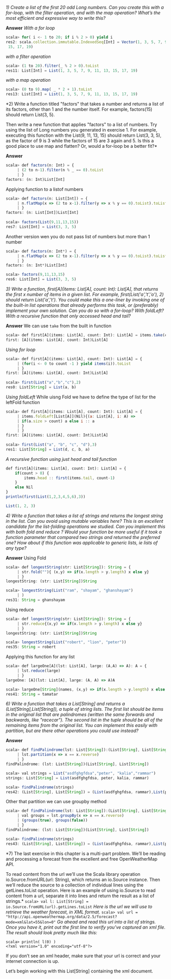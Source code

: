 *1) Create a list of the first 20 odd Long numbers. Can you create this with a for-loop, with the filter operation, and with the map operation? What’s the most efficient and expressive way to write this?*

**Answer**
*With a for loop*
```javascript
scala> for( i <- 1 to 20; if i % 2 > 0) yield i                                 
res2: scala.collection.immutable.IndexedSeq[Int] = Vector(1, 3, 5, 7, 9, 11, 13,
 15, 17, 19)
```
*with a filter operation*
```javascript
scala> (1 to 20).filter(_ % 2 > 0).toList                                       
res11: List[Int] = List(1, 3, 5, 7, 9, 11, 13, 15, 17, 19)                      
```
*with a map operation*
```javascript
scala> (0 to 9).map( _ * 2 + 1).toList                                          
res13: List[Int] = List(1, 3, 5, 7, 9, 11, 13, 15, 17, 19)                      
```
*2) Write a function titled "factors" that takes a number and returns a list of its factors, other than 1 and the number itself. For example, factors(15) should return List(3, 5).

Then write a new function that applies "factors" to a list of numbers. Try using the list of Long numbers you generated in exercise 1. For example, executing this function with the List(9, 11, 13, 15) should return List(3, 3, 5), as the factor of 9 is 3 while the factors of 15 are 3 again and 5. Is this a good place to use map and flatten? Or, would a for-loop be a better fit?*

**Answer**
```javascript
scala> def factors(n: Int) = {                                                  
     | (2 to n-1).filter(n % _ == 0).toList                                     
     | }                                                                        
factors: (n: Int)List[Int]                                                      
```
Applying function to a listof numbers
```javascript
scala> def factors(n: List[Int]) = {                                            
     | n.flatMap(x => (2 to x-1).filter(y => x % y == 0).toList).toList         
     | }                                                                        
factors: (n: List[Int])List[Int]                                                
                                                                                
scala> factors(List(9,11,13,15))                                                
res7: List[Int] = List(3, 3, 5)                                                 
```
Another version wen you do not pass list of numbers but more than 1 number 
```javascript
scala> def factors(n: Int*) = {                                                 
     | n.flatMap(x => (2 to x-1).filter(y => x % y == 0).toList).toList         
     | }                                                                        
factors: (n: Int*)List[Int] 

scala> factors(9,11,13,15)                                                      
res6: List[Int] = List(3, 3, 5)                                                 
```
*3) Write a function, first[A](items: List[A], count: Int): List[A], that returns the first x number of items in a given list. For example, first(List('a','t','o'), 2) should return List('a','t'). You could make this a one-liner by invoking one of the built-in list operations that already performs this task, or (preferably) implement your own solution. Can you do so with a for-loop? With foldLeft? With a recursive function that only accessed head and tail?*

**Answer**
We can use `take` from the built in function 
```javascript
scala> def first[A](items: List[A], count: Int): List[A] = items.take(count)    
first: [A](items: List[A], count: Int)List[A]                                   
```
*Using for loop*
```javascript
scala> def first[A](items: List[A], count: Int): List[A] = {                    
     | (for(i <- 0 to count -1 ) yield items(i)).toList                         
     | }                                                                        
first: [A](items: List[A], count: Int)List[A]                                   
                                                                                
scala> first(List("a","b","c"),2)                                               
res0: List[String] = List(a, b)                                                 
```
*Using foldLeft*
While uisng Fold we have to define the type of list for the leftFold function
```javascript
scala> def first[A](items: List[A], count: Int): List[A] = {                    
     | items.foldLeft[List[A]](Nil){(a: List[A], i: A) =>                       
     | if(a.size > count) a else i :: a                                         
     | }                                                                        
     | }                                                                        
first: [A](items: List[A], count: Int)List[A]                                   
                                                                                
scala> first(List("a", "b", "c", "d"),3)                                        
res1: List[String] = List(d, c, b, a)                                           
```
*A  recursive function using just head and tail function*
```javascript
def first[A](items: List[A], count: Int): List[A] = {
    if(count > 0) { 
        items.head :: first(items.tail, count-1)
    }
    else Nil
}
println(first(List(1,2,3,4,5,6),3))

List(1, 2, 3)
```
*4) Write a function that takes a list of strings and returns the longest string in the list. Can you avoid using mutable variables here? This is an excellent candidate for the list-folding operations we studied. Can you implement this with both fold and reduce ? Would your function be more useful if it took a function parameter that compared two strings and returned the preferred one? How about if this function was applicable to generic lists, ie lists of any type?*

**Answer**
Using Fold 
```javascript
scala> def longestString(str: List[String]): String = {
     | str.fold(""){ (x,y) => if(x.length > y.length) x else y}
     | }
longestString: (str: List[String])String

scala> longestString(List("ram", "shayam", "ghanshayam")
     | )
res31: String = ghanshayam
```
Using reduce
```javascript
scala> def longestString(str: List[String]): String = {
     | str.reduce{(x,y) => if(x.length > y.length) x else y}
     | }
longestString: (str: List[String])String

scala> longestString(List("robert", "lion", "peter"))
res35: String = robert
```
Applying this function for any list 
```javascript
scala> def largeOne[A](lst: List[A], large: (A,A) => A): A = {
     | lst.reduce(large)
     | }
largeOne: [A](lst: List[A], large: (A, A) => A)A

scala> largeOne[String](names, (x,y) => if(x.length > y.length) x else y)
res41: String = tamatar
```
*6) Write a function that takes a List[String] and returns a (List[String],List[String]), a tuple of string lists. The first list should be items in the original list that are palindromes (written the same forwards and backwards, like "racecar"). The second list in the tuple should be all of the remaining items from the original list. You can implement this easily with partition, but are there other operations you could use instead?*

**Answer**
```javascript
scala> def findPalindrome(lst: List[String]):(List[String], List[String]) = {
     | lst.partition(x => x == x.reverse)
     | }
findPalindrome: (lst: List[String])(List[String], List[String])

scala> val strings = List("asdfghgfdsa","peter", "kalia","rammar")
strings: List[String] = List(asdfghgfdsa, peter, kalia, rammar)

scala> findPalindrome(strings)
res42: (List[String], List[String]) = (List(asdfghgfdsa, rammar),List(peter, kalia))
```
Other that partition we can use groupby method 
```javascript
scala> def findPalindrome(lst: List[String]):(List[String], List[String]) = {
     | val groups = lst.groupBy(x => x == x.reverse)
     | (groups(true), groups(false))
     | }
findPalindrome: (lst: List[String])(List[String], List[String])

scala> findPalindrome(strings)
res43: (List[String], List[String]) = (List(asdfghgfdsa, rammar),List(peter, kalia))
```
*7) The last exercise in this chapter is a multi-part problem. We’ll be reading and processing a forecast from the excellent and free OpenWeatherMap API.

To read content from the url we’ll use the Scala library operation io.Source.fromURL(url: String), which returns an io.Source instance. Then we’ll reduce the source to a collection of individual lines using the getLines.toList operation. Here is an example of using io.Source to read content from a url, separate it into lines and return the result as a list of strings.*
`scala> val l: List[String] = io.Source.fromURL(url).getLines.toList`
*Here is the url we will use to retrieve the weather forecast, in XML format.*
`scala> val url =  "http://api.openweathermap.org/data/2.5/forecast?mode=xml&lat=55&lon=0"`
*Go ahead and read this url into a list of strings. Once you have it, print out the first line to verify you’ve captured an xml file. The result should look pretty much like this:*
```
scala> println( l(0) )
<?xml version="1.0" encoding="utf-8"?>
```
If you don’t see an xml header, make sure that your url is correct and your internet connection is up.

Let’s begin working with this List[String] containing the xml document.

